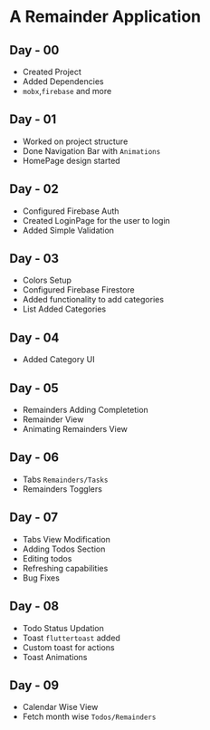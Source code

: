 # A Remainder Application

## Day - 00

- Created Project
- Added Dependencies
- `mobx`,`firebase` and more

## Day - 01

- Worked on project structure
- Done Navigation Bar with `Animations`
- HomePage design started

## Day - 02

- Configured Firebase Auth
- Created LoginPage for the user to login
- Added Simple Validation

## Day - 03

- Colors Setup
- Configured Firebase Firestore
- Added functionality to add categories
- List Added Categories

## Day - 04

- Added Category UI

## Day - 05

- Remainders Adding Completetion
- Remainder View
- Animating Remainders View

## Day - 06

- Tabs `Remainders/Tasks`
- Remainders Togglers

## Day - 07

- Tabs View Modification
- Adding Todos Section
- Editing todos
- Refreshing capabilities
- Bug Fixes

## Day - 08

- Todo Status Updation
- Toast `fluttertoast` added
- Custom toast for actions
- Toast Animations

## Day - 09

- Calendar Wise View
- Fetch month wise `Todos/Remainders`

